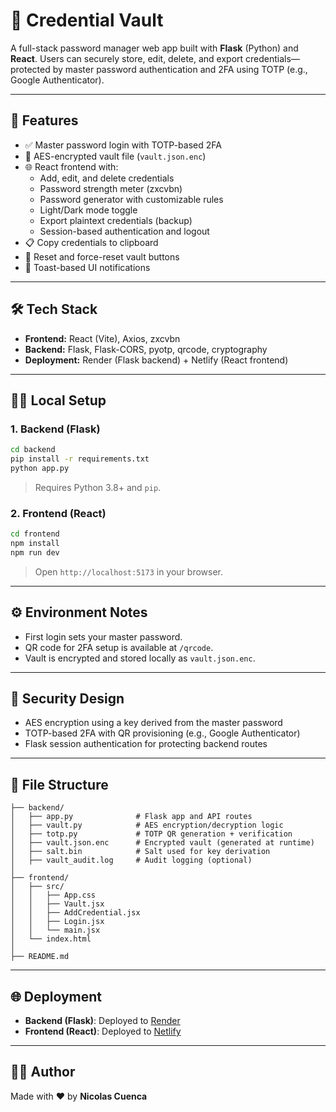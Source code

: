 
# 🔐 Credential Vault

A full-stack password manager web app built with **Flask** (Python) and **React**. Users can securely store, edit, delete, and export credentials—protected by master password authentication and 2FA using TOTP (e.g., Google Authenticator).

---

## 🚀 Features

- ✅ Master password login with TOTP-based 2FA
- 🔐 AES-encrypted vault file (`vault.json.enc`)
- 🌐 React frontend with:
  - Add, edit, and delete credentials
  - Password strength meter (zxcvbn)
  - Password generator with customizable rules
  - Light/Dark mode toggle
  - Export plaintext credentials (backup)
  - Session-based authentication and logout
- 📋 Copy credentials to clipboard
- 🧨 Reset and force-reset vault buttons
- 🧪 Toast-based UI notifications

---

## 🛠 Tech Stack

- **Frontend:** React (Vite), Axios, zxcvbn
- **Backend:** Flask, Flask-CORS, pyotp, qrcode, cryptography
- **Deployment:** Render (Flask backend) + Netlify (React frontend)

---

## 🧑‍💻 Local Setup

### 1. Backend (Flask)

```bash
cd backend
pip install -r requirements.txt
python app.py
```

> Requires Python 3.8+ and `pip`.

### 2. Frontend (React)

```bash
cd frontend
npm install
npm run dev
```

> Open `http://localhost:5173` in your browser.

---

## ⚙️ Environment Notes

- First login sets your master password.
- QR code for 2FA setup is available at `/qrcode`.
- Vault is encrypted and stored locally as `vault.json.enc`.

---

## 🔐 Security Design

- AES encryption using a key derived from the master password
- TOTP-based 2FA with QR provisioning (e.g., Google Authenticator)
- Flask session authentication for protecting backend routes

---

## 📁 File Structure

```
├── backend/
│   ├── app.py              # Flask app and API routes
│   ├── vault.py            # AES encryption/decryption logic
│   ├── totp.py             # TOTP QR generation + verification
│   ├── vault.json.enc      # Encrypted vault (generated at runtime)
│   ├── salt.bin            # Salt used for key derivation
│   ├── vault_audit.log     # Audit logging (optional)
│
├── frontend/
│   ├── src/
│   │   ├── App.css
│   │   ├── Vault.jsx
│   │   ├── AddCredential.jsx
│   │   ├── Login.jsx
│   │   └── main.jsx
│   └── index.html
│
├── README.md
```

---

## 🌐 Deployment

- **Backend (Flask)**: Deployed to [Render](https://render.com)
- **Frontend (React)**: Deployed to [Netlify](https://netlify.com)

---

## 🧑‍🎓 Author

Made with ❤️ by **Nicolas Cuenca**